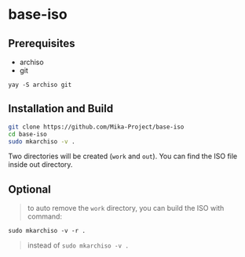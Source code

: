 # base-iso

## Prerequisites

- archiso
- git

`yay -S archiso git`

## Installation and Build
```bash
git clone https://github.com/Mika-Project/base-iso
cd base-iso
sudo mkarchiso -v .
```

Two directories will be created (`work` and `out`).
You can find the ISO file inside out directory.

## Optional 
>to auto remove the `work` directory, you can build the ISO with command:

`sudo mkarchiso -v -r .`

>instead of `sudo mkarchiso -v .`

